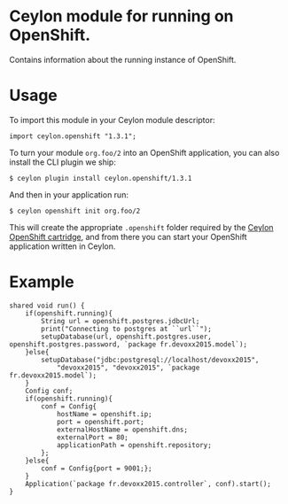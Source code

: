 # Ceylon module for running on OpenShift.

Contains information about the running instance of OpenShift.

# Usage

To import this module in your Ceylon module descriptor:

```ceylon
import ceylon.openshift "1.3.1";
```

To turn your module `org.foo/2` into an OpenShift application, you can also install the
CLI plugin we ship:

```shell
$ ceylon plugin install ceylon.openshift/1.3.1
```

And then in your application run:

```shell
$ ceylon openshift init org.foo/2
```

This will create the appropriate `.openshift` folder required by the 
[Ceylon OpenShift cartridge](https://github.com/ceylon/openshift-cartridge), and from
there you can start your OpenShift application written in Ceylon.

# Example

```ceylon
shared void run() {
    if(openshift.running){
        String url = openshift.postgres.jdbcUrl;
        print("Connecting to postgres at ``url``");
        setupDatabase(url, openshift.postgres.user, openshift.postgres.password, `package fr.devoxx2015.model`);
    }else{
        setupDatabase("jdbc:postgresql://localhost/devoxx2015", 
            "devoxx2015", "devoxx2015", `package fr.devoxx2015.model`);
    }
    Config conf;
    if(openshift.running){
        conf = Config{
            hostName = openshift.ip; 
            port = openshift.port;
            externalHostName = openshift.dns; 
            externalPort = 80;
            applicationPath = openshift.repository;
        };
    }else{
        conf = Config{port = 9001;};
    }
    Application(`package fr.devoxx2015.controller`, conf).start();
}
```
